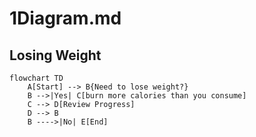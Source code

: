 # 1Diagram.md

## Losing Weight

```
flowchart TD
    A[Start] --> B{Need to lose weight?}
    B -->|Yes| C[burn more calories than you consume]
    C --> D[Review Progress]
    D --> B
    B ---->|No| E[End]
```